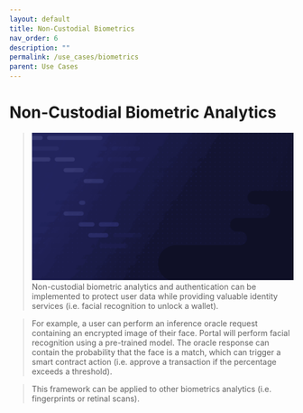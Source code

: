 ```yaml
---
layout: default
title: Non-Custodial Biometrics
nav_order: 6
description: ""
permalink: /use_cases/biometrics
parent: Use Cases
---
```


# Non-Custodial Biometric Analytics
>![](../gifs/facial_recognition.gif)
> Non-custodial biometric analytics and authentication can be implemented to protect user data while providing valuable identity services (i.e. facial recognition to unlock a wallet). 

> For example, a user can perform an inference oracle request containing an encrypted image of their face. Portal will perform facial recognition using a pre-trained model. The oracle response can contain the probability that the face is a match, which can trigger a smart contract action (i.e. approve a transaction if the percentage exceeds a threshold).

> This framework can be applied to other biometrics analytics (i.e. fingerprints or retinal scans).
